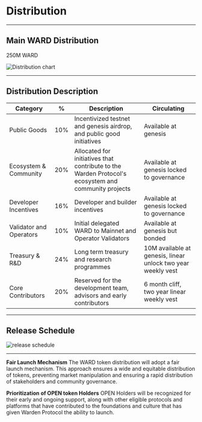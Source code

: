 # Distribution

** **
## Main WARD Distribution
250M WARD

![Distribution chart](https://i.ibb.co/3CFddV3/distribution.png)

****

## Distribution Description

|Category|% | Description |Circulating|
|--|--|--|--|
| Public Goods | 10% | Incentivized testnet and genesis airdrop, and public good initiatives |Available at genesis
|Ecosystem & Community | 20%| Allocated for initiatives that contribute to the Warden Protocol's ecosystem and community projects|Available at genesis locked to governance
| Developer Incentives|16%|Developer and builder incentives  | Available at genesis locked to governance
| Validator and Operators |10%| Initial delegated WARD to Mainnet and Operator Validators |Available at genesis but bonded
| Treasury & R&D | 24% |Long term treasury and research programmes | 10M available at genesis, linear unlock two year weekly vest
| Core Contributors | 20% | Reserved for the development team, advisors and early contributors | 6 month cliff, two year linear weekly vest

****

## Release Schedule

![release schedule](https://i.ibb.co/RpSRCQ2/release.png)
***

**Fair Launch Mechanism**
The WARD token distribution will adopt a fair launch mechanism. This approach ensures a wide and equitable distribution of tokens, preventing market manipulation and ensuring a rapid distribution of stakeholders and community governance.

  
**Prioritization of OPEN token Holders**
OPEN Holders will be recognized for their early and ongoing support, along with other eligible protocols and platforms that have contributed to the foundations and culture that has given Warden Protocol the ability to launch.


